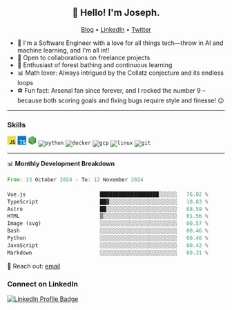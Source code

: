 <h2 align="center">👋 Hello! I'm Joseph.</h2>
<p align="center">
  <a href="https://ngugi-dev-blog-page.vercel.app/blog/">Blog</a> •
  <a href="https://www.linkedin.com/in/dev-joseph">LinkedIn</a> •
  <a href="#">Twitter</a> 
</p>


- 🔭 I'm a Software Engineer with a love for all things tech—throw in AI and machine learning, and I'm all in!!
- 💬 Open to collaborations on freelance projects
- 🌳 Enthusiast of forest bathing and continuous learning
- 📊 Math lover: Always intrigued by the Collatz conjecture and its endless loops
- ⚽ Fun fact: Arsenal fan since forever, and I rocked the number 9 – because both scoring goals and fixing bugs require style and finesse! 😉

-------


### Skills
<code><img height="20" alt="javascript" src="https://raw.githubusercontent.com/github/explore/80688e429a7d4ef2fca1e82350fe8e3517d3494d/topics/javascript/javascript.png"></code>
<code><img height="20" alt="typescript" src="https://raw.githubusercontent.com/github/explore/80688e429a7d4ef2fca1e82350fe8e3517d3494d/topics/typescript/typescript.png"></code>
<code><img height="20" alt="nodejs" src="https://raw.githubusercontent.com/github/explore/80688e429a7d4ef2fca1e82350fe8e3517d3494d/topics/nodejs/nodejs.png"></code>
<code><img height="20" alt="python" src="https://cdn.cdnlogo.com/logos/p/3/python.svg"></code>
<code><img height="20" alt="docker" src="https://cdn.worldvectorlogo.com/logos/docker.svg"></code>
<code><img height="20" alt="gcp" src="https://cdn.cdnlogo.com/logos/g/75/google-cloud.svg"></code>
<code><img height="20" alt="linux" src="https://cdn.cdnlogo.com/logos/l/21/linux-tux.svg"></code>
<code><img height="20" alt="git" src="https://cdn.worldvectorlogo.com/logos/git-icon.svg"></code>

-------

📊 **Monthly Development Breakdown**

<!--START_SECTION:waka-->

```rust
From: 13 October 2024 - To: 12 November 2024

Vue.js                        ███████████████████░░░░░░   76.02 %
TypeScript                    ██▓░░░░░░░░░░░░░░░░░░░░░░   10.83 %
Astro                         ██░░░░░░░░░░░░░░░░░░░░░░░   08.59 %
HTML                          ▒░░░░░░░░░░░░░░░░░░░░░░░░   01.56 %
Image (svg)                   ░░░░░░░░░░░░░░░░░░░░░░░░░   00.57 %
Bash                          ░░░░░░░░░░░░░░░░░░░░░░░░░   00.46 %
Python                        ░░░░░░░░░░░░░░░░░░░░░░░░░   00.46 %
JavaScript                    ░░░░░░░░░░░░░░░░░░░░░░░░░   00.42 %
Markdown                      ░░░░░░░░░░░░░░░░░░░░░░░░░   00.31 %
```

<!--END_SECTION:waka-->

📧 Reach out: [email](mailto:josephngugi.dev@gmail.com)

### Connect on LinkedIn
[![LinkedIn Profile Badge](https://img.shields.io/badge/LinkedIn-2D9CDB?style=for-the-badge&logo=linkedin&logoColor=white)](https://www.linkedin.com/in/dev-joseph)
